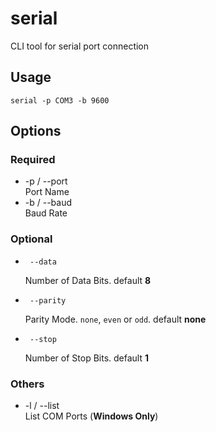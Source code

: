 # serial
CLI tool for serial port connection

## Usage
`serial -p COM3 -b 9600`

## Options

### Required
* -p / --port  
  Port Name
* -b / --baud  
  Baud Rate  

### Optional
*      --data  
  Number of Data Bits. default **8**
*      --parity  
  Parity Mode. `none`, `even` or `odd`. default **none**
*      --stop  
  Number of Stop Bits. default **1**

### Others
* -l / --list  
  List COM Ports (**Windows Only**)
